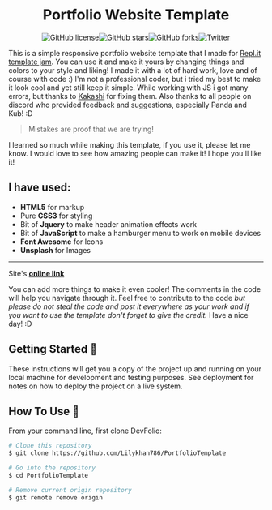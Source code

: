 <h1 align="center">Portfolio Website Template</h1>
<p align="center"><a href="https://github.com/Lilykhan786/PortfolioTemplate/blob/master/LICENSE"><img alt="GitHub license" src="https://img.shields.io/github/license/Lilykhan786/PortfolioTemplate"></a><a href="https://github.com/Lilykhan786/PortfolioTemplate/stargazers"><img alt="GitHub stars" src="https://img.shields.io/github/stars/Lilykhan786/PortfolioTemplate"></a><a href="https://github.com/Lilykhan786/PortfolioTemplate/network"><img alt="GitHub forks" src="https://img.shields.io/github/forks/Lilykhan786/PortfolioTemplate"></a><a href="https://twitter.com/intent/tweet?text=Wow:&url=https%3A%2F%2Fgithub.com%2FLilykhan786%2FPortfolioTemplate"><img alt="Twitter" src="https://img.shields.io/twitter/url?style=social&url=https%3A%2F%2Ftwitter.com"></a></p>

This is a simple responsive portfolio website template that I made for [Repl.it](https://repl.it) [template jam](https://repl.it/talk/templates/Portfolio-Site-Template/37272). You can use it and make it yours by changing things and colors to your style and liking! I made it with a lot of hard work, love and of course with code :) I'm not a professional coder, but i tried my best to make it look cool and yet still keep it simple. While working with JS i got many errors, but thanks to [Kakashi](https://repl.it/@apoorvsingal) for fixing them. Also thanks to all people on discord who provided feedback and suggestions, especially Panda and Kub! :D

> Mistakes are proof that we are trying!

I learned so much while making this template, if you use it, please let me know. I would love to see how amazing people can make it! I hope you'll like it!

## I have used:
+ **HTML5** for markup
+ Pure **CSS3** for styling 
+ Bit of **Jquery** to make header animation effects work
+ Bit of **JavaScript** to make a hamburger menu to work on mobile devices 
+ **Font Awesome** for Icons 
+ **Unsplash** for Images 

***
Site's [**online link**](https://portfolio-site-template.lilykhan.repl.co/)

You can add more things to make it even cooler! The comments in the code will help you navigate through it.
Feel free to contribute to the code _but please do not steal the code and post it everywhere as your work and if you want to use the template don't forget to give the credit._  Have a nice day! :D 

## Getting Started 🚀

These instructions will get you a copy of the project up and running on your local machine for development and testing purposes. See deployment for notes on how to deploy the project on a live system.

## How To Use 🔧

From your command line, first clone DevFolio:

```bash
# Clone this repository
$ git clone https://github.com/Lilykhan786/PortfolioTemplate

# Go into the repository
$ cd PortfolioTemplate

# Remove current origin repository
$ git remote remove origin
```

